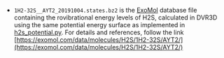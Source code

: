 
- `1H2-32S__AYT2_20191004.states.bz2` is the [ExoMol](exomol.com) database file
 containing the rovibrational energy levels of H2S, calculated in DVR3D
 using the same potential energy surface as implemented in [h2s_potential.py](../../rovib/h2s_potential.py).
 For details and references, follow the link [https://exomol.com/data/molecules/H2S/1H2-32S/AYT2/](https://exomol.com/data/molecules/H2S/1H2-32S/AYT2/)